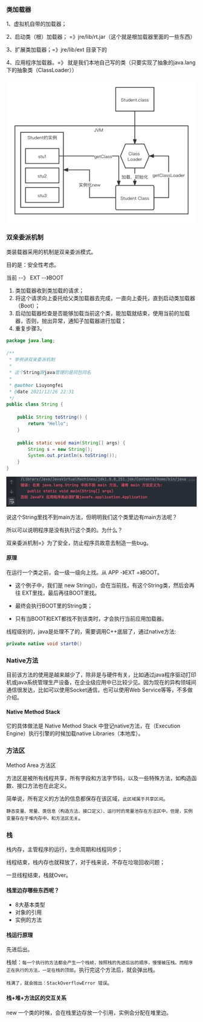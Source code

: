 ### 类加载器

1、虚拟机自带的加载器； 

2、启动类（根）加载器； =》jre/lib/rt.jar（这个就是根加载器里面的一些东西）

3、扩展类加载器；=》jre/lib/ext 目录下的

4、应用程序加载器。=》 就是我们本地自己写的类（只要实现了抽象的java.lang下的抽象类（ClassLoader））

![类加载器](Untitled.assets/类加载器.png)

### 双亲委派机制

类装载器采用的机制是双亲委派模式。

目的是：安全性考虑。

当前 --》 EXT --》BOOT

1. 类加载器收到类加载的请求；
2. 将这个请求向上委托给父类加载器去完成，一直向上委托，直到启动类加载器（Boot）；
3. 启动加载器检查是否能够加载当前这个类，能加载就结束，使用当前的加载器，否则，抛出异常，通知子加载器进行加载；
4. 重复步骤3。

```java
package java.lang;

/**
 * 举例讲双亲委派机制
 *
 * 这个String跟java管理的是同包同名
 * 
 * @author Liuyongfei
 * @date 2021/12/26 22:31
 */
public class String {

    public String toString() {
        return "Hello";
    }

    public static void main(String[] args) {
        String s = new String();
        System.out.println(s.toString());
    }
}
```

<img src="1.assets/image-20211226223816329.png" alt="image-20211226223816329" style="zoom:50%;" />

说这个String里找不到main方法，但明明我们这个类里边有main方法呢？

所以可以说明程序是没有执行这个类的。为什么？

双亲委派机制=》为了安全，防止程序员故意去制造一些bug。

#### 原理

在运行一个类之前，会一级一级向上找。从 APP -》EXT =》BOOT。

- 这个例子中，我们是 new String()，会在当前找，有这个String类，然后会再往 EXT里找，最后再往BOOT里找。

- 最终会执行BOOT里的String类；
- 只有当BOOT和EXT都找不到该类时，才会执行当前应用加载器。

线程级别的，java是处理不了的，需要调用C++底层了，通过native方法:

```java
private native void start0()
```

### Native方法

目前该方法的使用是越来越少了，除非是与硬件有关，比如通过java程序驱动打印机或java系统管理生产设备，在企业级应用中已比较少见。因为现在的异构领域间通信很发达，比如可以使用Socket通信，也可以使用Web Service等等，不多做介绍。

#### Native Method Stack

它的具体做法是 Native Method Stack 中登记native方法，在（Execution Engine）执行引擎的时候加载native Libraries（本地库）。

### 方法区

Method Area 方法区

方法区是被所有线程共享，所有字段和方法字节码，以及一些特殊方法，如构造函数、接口方法也在此定义。

简单说，所有定义的方法的信息都保存在该区域，`此区域属于共享区间`。

`静态变量、常量、类信息（构造方法、接口定义）、运行时的常量池存在方法区中，但是，实例变量存在于堆内存中，和方法区无关`。

### 栈

栈内存，主管程序的运行，生命周期和线程同步；

线程结束，栈内存也就释放了，对于栈来说，不存在垃圾回收问题；

一旦线程结束，栈就Over。

#### 栈里边存哪些东西呢？

- 8大基本类型
- 对象的引用
- 实例的方法

#### 栈运行原理

先进后出。

栈帧：`每一个执行的方法都会产生一个栈帧，按照栈的先进后出的顺序，慢慢被压栈。而程序正在执行的方法，一定在栈的顶部`。执行完这个方法后，就会弹出栈。

`栈满了，就会抛出：StackOverflowError 错误`。

#### 栈+堆+方法区的交互关系

new 一个类的时候，会在栈里边存放一个引用，实例会分配在堆里边。

